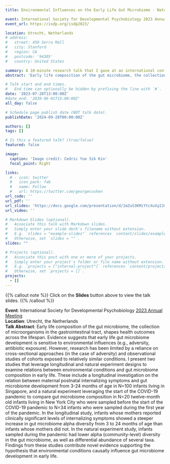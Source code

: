 ```yaml
---
title: Environmental Influences on the Early Life Gut Microbiome - Natural Experiment and Longitudinal Investigations

event: International Society for Developmental Psychobiology 2023 Annual Meeting
event_url: https://isdp.org/isdp2023/ 

location: Utrecht, Netherlands
# address:
#   street: 450 Serra Mall
#   city: Stanford
#   region: CA
#   postcode: '94305'
#   country: United States

summary: A 10-minute research talk that I gave at an international conference in the Netherlands. 
abstract: 'Early life composition of the gut microbiome, the collection of microorganisms in the gastrointestinal tract, shapes health outcomes across the lifespan. Evidence suggests that early life gut microbiome development is sensitive to environmental influences (e.g., adversity, antibiotic exposure). However, research has been limited by a reliance on cross-sectional approaches (in the case of adversity) and observational studies of cohorts exposed to relatively similar conditions. I present two studies that leverage longitudinal and natural experiment designs to examine relations between environmental conditions and gut microbiome composition in early life. These include a longitudinal investigation on the relation between maternal postnatal internalizing symptoms and gut microbiome development from 3-24 months of age in N=100 infants living in Singapore, and a natural experiment leveraging the start of the COVID-19 pandemic to compare gut microbiome composition in N=20 twelve-month old infants living in New York City who were sampled before the start of the COVID-19 pandemic to N=34 infants who were sampled during the first year of the pandemic. In the longitudinal study, infants whose mothers reported clinically significant levels of internalizing symptoms showed a steeper increase in gut microbiome alpha diversity from 3 to 24 months of age than infants whose mothers did not. In the natural experiment study, infants sampled during the pandemic had lower alpha (community-level) diversity in the gut microbiome, as well as differential abundance of several taxa. Findings from these studies contribute novel evidence supporting the hypothesis that environmental conditions causally influence gut microbiome development in early life.'

# Talk start and end times.
#   End time can optionally be hidden by prefixing the line with `#`.
date: '2023-07-28T13:00:00Z'
#date_end: '2030-06-01T15:00:00Z'
all_day: false

# Schedule page publish date (NOT talk date).
publishDate: '2024-09-28T00:00:00Z'

authors: []
tags: []

# Is this a featured talk? (true/false)
featured: false

image:
  caption: 'Image credit: Cedric Yue Sik Kin'
  focal_point: Right

links:
  # - icon: twitter
  #   icon_pack: fab
  #   name: Follow
  #   url: https://twitter.com/georgecushen
url_code: ''
url_pdf: ''
url_slides: 'https://docs.google.com/presentation/d/1mZuS3KMiYtcXuVy2JmgC8Z-vyrBPVf-Q/edit?usp=sharing&ouid=110368662890662199571&rtpof=true&sd=true'
url_video: ''

# Markdown Slides (optional).
#   Associate this talk with Markdown slides.
#   Simply enter your slide deck's filename without extension.
#   E.g. `slides = "example-slides"` references `content/slides/example-slides.md`.
#   Otherwise, set `slides = ""`.
slides: ""

# Projects (optional).
#   Associate this post with one or more of your projects.
#   Simply enter your project's folder or file name without extension.
#   E.g. `projects = ["internal-project"]` references `content/project/deep-learning/index.md`.
#   Otherwise, set `projects = []`.
projects:
  - []
---
```


{{% callout note %}}
Click on the **Slides** button above to view the talk slides.
{{% /callout %}}

**Event**: International Society for Developmental Psychobiology   [2023 Annual Meeting](https://isdp.org/isdp2023/)  
**Location**: Utrecht, the Netherlands  
**Talk Abstract**: Early life composition of the gut microbiome, the collection of microorganisms in the gastrointestinal tract, shapes health outcomes across the lifespan. Evidence suggests that early life gut microbiome development is sensitive to environmental influences (e.g., adversity, antibiotic exposure). However, research has been limited by a reliance on cross-sectional approaches (in the case of adversity) and observational studies of cohorts exposed to relatively similar conditions. I present two studies that leverage longitudinal and natural experiment designs to examine relations between environmental conditions and gut microbiome composition in early life. These include a longitudinal investigation on the relation between maternal postnatal internalizing symptoms and gut microbiome development from 3-24 months of age in N=100 infants living in Singapore, and a natural experiment leveraging the start of the COVID-19 pandemic to compare gut microbiome composition in N=20 twelve-month old infants living in New York City who were sampled before the start of the COVID-19 pandemic to N=34 infants who were sampled during the first year of the pandemic. In the longitudinal study, infants whose mothers reported clinically significant levels of internalizing symptoms showed a steeper increase in gut microbiome alpha diversity from 3 to 24 months of age than infants whose mothers did not. In the natural experiment study, infants sampled during the pandemic had lower alpha (community-level) diversity in the gut microbiome, as well as differential abundance of several taxa. Findings from these studies contribute novel evidence supporting the hypothesis that environmental conditions causally influence gut microbiome development in early life.

